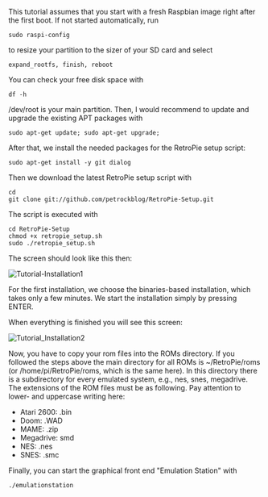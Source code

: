 This tutorial assumes that you start with a fresh Raspbian image right after the first boot.
If not started automatically, run

    sudo raspi-config

 to resize your partition to the sizer of your SD card and select

    expand_rootfs, finish, reboot

You can check your free disk space with

    df -h

/dev/root is your main partition. Then, I would recommend to update and upgrade the existing APT packages with

    sudo apt-get update; sudo apt-get upgrade;

After that, we install the needed packages for the RetroPie setup script:

    sudo apt-get install -y git dialog

Then we download the latest RetroPie setup script with

    cd
    git clone git://github.com/petrockblog/RetroPie-Setup.git

The script is executed with

    cd RetroPie-Setup
    chmod +x retropie_setup.sh
    sudo ./retropie_setup.sh

The screen should look like this then:

![Tutorial-Installation1](https://github.com/petrockblog/RetroPie-Setup/raw/master/wiki/images/tutorial_installation1.png)

For the first installation, we choose the binaries-based installation, which takes only a few minutes. We start the installation simply by pressing ENTER.

When everything is finished you will see this screen:

![Tutorial_Installation2](https://github.com/petrockblog/RetroPie-Setup/raw/master/wiki/images/tutorial_installation2.png)

Now, you have to copy your rom files into the ROMs directory. If you followed the steps above the main directory for all ROMs is ~/RetroPie/roms (or /home/pi/RetroPie/roms, which is the same here). In this directory there is a subdirectory for every emulated system, e.g., nes, snes, megadrive. The extensions of the ROM files must be as following. Pay attention to lower- and uppercase writing here:
* Atari 2600: .bin
* Doom: .WAD
* MAME: .zip
* Megadrive: smd
* NES: .nes
* SNES: .smc

Finally, you can start the graphical front end "Emulation Station" with

    ./emulationstation

